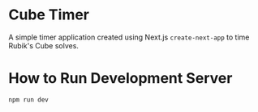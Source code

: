 # Cube Timer

A simple timer application created using Next.js `create-next-app` to time Rubik's Cube solves.


# How to Run Development Server
```npm run dev```
